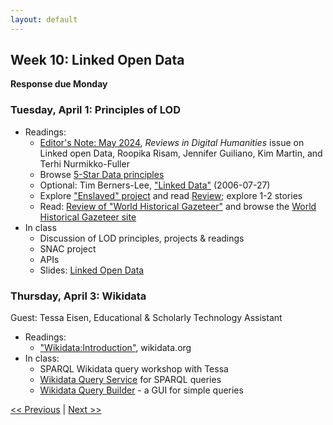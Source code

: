 ```yaml
---
layout: default
---
```


## Week 10: Linked Open Data

**Response due Monday**

### Tuesday, April 1: Principles of LOD

- Readings:
	- [Editor's Note: May 2024](https://reviewsindh.pubpub.org/pub/editors-note-may-2024/release/5),  *Reviews in Digital Humanities* issue on Linked open Data, Roopika Risam, Jennifer Guiliano, Kim Martin, and Terhi Nurmikko-Fuller
	- Browse [5-Star Data principles](https://5stardata.info/en/)
	- Optional: Tim Berners-Lee, ["Linked Data"](https://www.w3.org/DesignIssues/LinkedData.html) (2006-07-27)
	- Explore ["Enslaved" project](https://enslaved.org/about/) and read [Review](https://reviewsindh.pubpub.org/pub/enslaved/release/1); explore 1-2 stories
	- Read: [Review of "World Historical Gazeteer"](https://reviewsindh.pubpub.org/pub/world-historical-gazetteer/release/1) and browse the [World Historical Gazeteer site](https://whgazetteer.org/)
- In class
	- Discussion of LOD principles, projects & readings
	- SNAC project
	- APIs
	- Slides: [Linked Open Data](../slides/lod)

### Thursday, April 3: Wikidata

Guest: Tessa Eisen, Educational & Scholarly Technology Assistant

- Readings:
	- ["Wikidata:Introduction"](https://www.wikidata.org/wiki/Wikidata:Introduction), wikidata.org
- In class:
	- SPARQL Wikidata query workshop with Tessa
	- [Wikidata Query Service](https://query.wikidata.org/) for SPARQL queries
	- [Wikidata Query Builder](https://query.wikidata.org/querybuilder/?uselang=en) - a GUI for simple queries


[<< Previous](09) | [Next >> ](11)